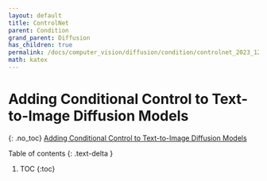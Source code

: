 ```yaml
---
layout: default
title: ControlNet
parent: Condition
grand_parent: Diffusion
has_children: true
permalink: /docs/computer_vision/diffusion/condition/controlnet_2023_12_11
math: katex
---
```


# Adding Conditional Control to Text-to-Image Diffusion Models
{: .no_toc}
[Adding Conditional Control to Text-to-Image Diffusion Models](https://arxiv.org/abs/2302.05543)

Table of contents
{: .text-delta }
1. TOC
{:toc}
